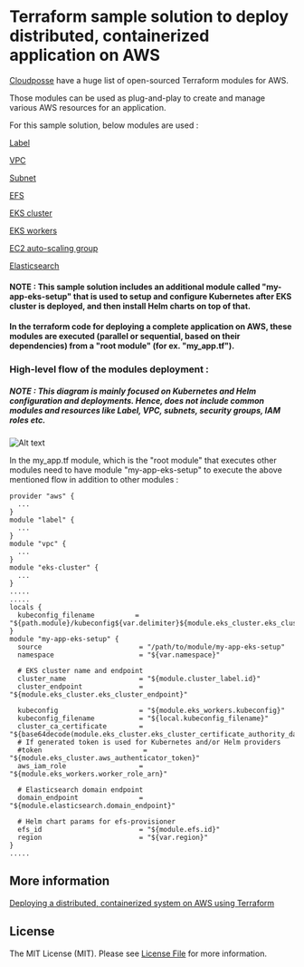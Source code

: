 # Terraform sample solution to deploy distributed, containerized application on AWS

[Cloudposse](https://github.com/cloudposse) have a huge list of open-sourced Terraform modules for AWS.

Those modules can be used as plug-and-play to create and manage various AWS resources for an application.

For this sample solution, below modules are used :

[Label](https://github.com/cloudposse/terraform-terraform-label)

[VPC](https://github.com/cloudposse/terraform-aws-vpc)

[Subnet](https://github.com/cloudposse/terraform-aws-dynamic-subnets)

[EFS](https://github.com/cloudposse/terraform-aws-efs)

[EKS cluster](https://github.com/cloudposse/terraform-aws-eks-cluster)

[EKS workers](https://github.com/cloudposse/terraform-aws-eks-workers)

[EC2 auto-scaling group](https://github.com/cloudposse/terraform-aws-ec2-autoscale-group)

[Elasticsearch](https://github.com/cloudposse/terraform-aws-elasticsearch)

#### NOTE : This sample solution includes an additional module called "my-app-eks-setup" that is used to setup and configure Kubernetes after EKS cluster is deployed, and then install Helm charts on top of that.

#### In the terraform code for deploying a complete application on AWS, these modules are executed (parallel or sequential, based on their dependencies) from a "root module" (for ex. "my_app.tf").

### High-level flow of the modules deployment :

##### NOTE : This diagram is mainly focused on Kubernetes and Helm configuration and deployments. Hence, does not include common modules and resources like Label, VPC, subnets, security groups, IAM roles etc.

![Alt text](https://github.com/sanket-bengali/terraform-eks-efs-es-helm/blob/master/images/tf-eks-efs-es-helm-images.png)


In the my_app.tf module, which is the "root module" that executes other modules need to have module "my-app-eks-setup" to execute the above mentioned flow in addition to other modules :

```
provider "aws" {
  ...
}
module "label" {
  ...
}
module "vpc" {
  ...
}
module "eks-cluster" {
  ...
}
.....
.....
locals {
  kubeconfig_filename          = "${path.module}/kubeconfig${var.delimiter}${module.eks_cluster.eks_cluster_id}.yaml"
}
module "my-app-eks-setup" {
  source                        = "/path/to/module/my-app-eks-setup"
  namespace                     = "${var.namespace}"
  
  # EKS cluster name and endpoint
  cluster_name                  = "${module.cluster_label.id}"
  cluster_endpoint              = "${module.eks_cluster.eks_cluster_endpoint}"
  
  kubeconfig                    = "${module.eks_workers.kubeconfig}"
  kubeconfig_filename           = "${local.kubeconfig_filename}"
  cluster_ca_certificate        = "${base64decode(module.eks_cluster.eks_cluster_certificate_authority_data)}"
  # If generated token is used for Kubernetes and/or Helm providers
  #token                         = "${module.eks_cluster.aws_authenticator_token}"
  aws_iam_role                  = "${module.eks_workers.worker_role_arn}"
  
  # Elasticsearch domain endpoint
  domain_endpoint               = "${module.elasticsearch.domain_endpoint}"
  
  # Helm chart params for efs-provisioner
  efs_id                        = "${module.efs.id}"
  region                        = "${var.region}"
}
.....
```

## More information

[Deploying a distributed, containerized system on AWS using Terraform](https://medium.com/@sanketbengali.23/deploying-a-distributed-containerized-system-on-aws-using-terraform-674ad20b4f97)

## License

The MIT License (MIT). Please see [License File](LICENSE) for more information.
